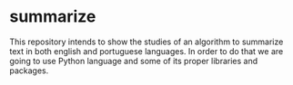 # summarize

This repository intends to show the studies of an algorithm to summarize text in both english and portuguese languages. In order to do that we are going to use Python language and some of its proper libraries and packages.
